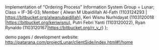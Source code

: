 Implementation of "Ordering Process" Information System 
Group = Lunar; 
Class = IF-36-03; 
Member {
Alwan M Ubaidillah Al-Fath (1103124293 | https://bitbucket.org/alwanubaidillah), 
Keri Wisnu Nurhidayat (1103120018 |https://bitbucket.org/keriwisnu), 
Putri Febri Yanti (1103120022), 
Ryan Rynaldo (1103120167|https://bitbucket.org/rr_y_r)
};

demo pages / development website:
http://patarana.com/projectLunar/clientSide/index.html#!/home